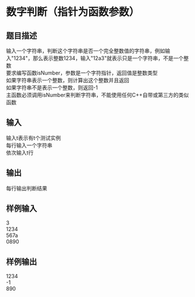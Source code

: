  # 数字判断（指针为函数参数）  
  
 ## 题目描述  
 输入一个字符串，判断这个字符串是否一个完全整数值的字符串，例如输入"1234"，那么表示整数1234，输入"12a3"就表示只是一个字符串，不是一个整数  
 要求编写函数isNumber，参数是一个字符指针，返回值是整数类型  
 如果字符串表示一个整数，则计算出这个整数并且返回  
 如果字符串不是表示一个整数，则返回-1  
 主函数必须调用isNumber来判断字符串，不能使用任何C++自带或第三方的类似函数  
   
 ## 输入  
 输入t表示有t个测试实例  
 每行输入一个字符串  
 依次输入t行  
   
 ## 输出  
 每行输出判断结果  
   
 ## 样例输入  
 3  
 1234  
 567a  
 0890  
 ## 样例输出  
 1234  
 -1  
 890  
   
  
